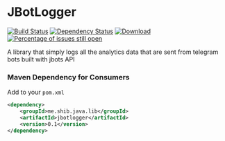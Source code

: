 # JBotLogger
[![Build Status](https://travis-ci.org/shibme/jbotlogger.svg)](https://travis-ci.org/shibme/jbotlogger)
[![Dependency Status](https://www.versioneye.com/user/projects/56c3f9a418b271002c69adab/badge.svg?style=flat)](https://www.versioneye.com/user/projects/56c3f9a418b271002c69adab)
[![Download](https://api.bintray.com/packages/shibme/maven/jbotlogger/images/download.svg)](https://bintray.com/shibme/maven/jbotlogger/_latestVersion)
[![Percentage of issues still open](http://isitmaintained.com/badge/open/shibme/jbotlogger.svg)](http://isitmaintained.com/project/shibme/jbotlogger "Percentage of issues still open")

A library that simply logs all the analytics data that are sent from telegram bots built with jbots API

### Maven Dependency for Consumers
Add to your `pom.xml`
```xml
<dependency>
	<groupId>me.shib.java.lib</groupId>
	<artifactId>jbotlogger</artifactId>
	<version>0.1</version>
</dependency>
```